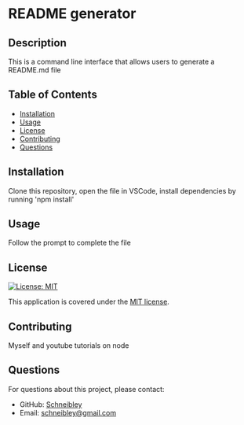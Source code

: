 
# README generator

## Description
This is a command line interface that allows users to generate a README.md file

## Table of Contents
- [Installation](#installation)
- [Usage](#usage)
- [License](#license)
- [Contributing](#contributing)
- [Questions](#questions)

## Installation
Clone this repository, open the file in VSCode, install dependencies by running 'npm install'

## Usage
Follow the prompt to complete the file

## License
[![License: MIT](https://img.shields.io/badge/License-MIT-yellow.svg)](https://opensource.org/licenses/MIT)

This application is covered under the [MIT license](https://opensource.org/licenses/MIT).

## Contributing
Myself and youtube tutorials on node

## Questions
For questions about this project, please contact:
- GitHub: [Schneibley](https://github.com/Schneibley)
- Email: schneibley@gmail.com

